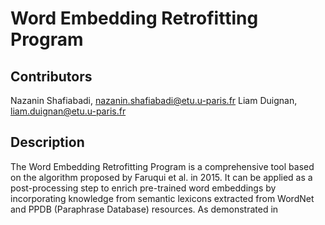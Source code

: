 # Word Embedding Retrofitting Program

## Contributors 

Nazanin Shafiabadi, nazanin.shafiabadi@etu.u-paris.fr
Liam Duignan, liam.duignan@etu.u-paris.fr

## Description 

The Word Embedding Retrofitting Program is a comprehensive tool based on the algorithm proposed by Faruqui et al. in 2015. It can be applied as a post-processing step to enrich pre-trained word embeddings by incorporating knowledge from semantic lexicons extracted from WordNet and PPDB (Paraphrase Database) resources. As demonstrated in <title of the report>, the embeddings generated by this implementation generally outperform both the original embeddings and those generated by Faruqui et al. This versatile tool can be applied to word vectors in either English or French, obtained from any vector training model. It seamlessly retrofits pre-trained word embeddings to effectively integrate the extracted lexicons, enhancing the performance and semantic representation of the embeddings.

## Features

Support for English and French languages
Possibility to select the lexicon database between WordNet and PPDB
Customizable number of iterations for retrofitting
Output saved to a specified file for further analysis

## Requirements

Python 3.6 or above
NLTK (Natural Language Toolkit) library
WordNet database (included in NLTK)
PPDB database (available for download separately)
Operating System: Windows, macOS, or Linux

## Installation 

1. Ensure you have Python 3.6 or above installed on your system. You can download Python from the official Python website (https://www.python.org) and follow the installation instructions for your operating system.

2. Install the NLTK library by executing the following command in your terminal or command-line interface:

pip install nltk

3. Download the WordNet resources by running the following Python script:

```
import nltk
nltk.download('wordnet')
```

4. Download the PPDB resources by visiting the PPDB website (http://paraphrase.org/#/download) and following the instructions for downloading the appropriate version for your language.

5. Clone or download the Word Embedding Retrofitting Program repository from GitHub to your local machine.

6. Place the PPDB resources in the designated directory within the program repository.

7. You are now ready to use the Word Embedding Retrofitting Program!

## Data you need

- Word embeddings file either in .gz, .txt or generic file format
(should have one word per line followed by its vector representation (space delimited))

## Usage

The Word Embedding Retrofitting Program consists of two main files: 

1. shafiabadi-duignan-retrofit.py 
    Run the file using the Python interpreter in a text editor or Python IDE of your choice, providing the required arguments. This will initiate the retrofitting process.
    The retrofitted word embeddings will be saved to the specified output file for further analysis.

2. lexicon.py
    This file is to be used internally by the program and not to be run independently (there will be no output).

# Running the program

`python shafiabadi-duignan-retrofit.py <embeddings_file_path> <language> <lexicon> <iterations> <output_file_path>`

Example: 
`python shafiabadi-duignan-retrofit.py sample_vec.txt eng wn 10 retrofitted_vec.txt`

## Arguments description

`<embeddings_file_path>`: the path to the pre-trained word embeddings you wish to retrofit

`<language>`: either "eng" (for English) or "fra" (for French)

`<lexicon>`: Supported values (case insensitive) include: 
           - 'wordnet' or 'wn': Retrieves only the synonymy relations from the WordNet database.
           - 'wordnet+' or 'wn+': Retrieves synonymy, hypernymy, and hyponymy relations from the WordNet database.
           - 'ppdb': Retrieves paraphrase relations from the Paraphrase Database.

`<iterations>`: an integer which specifies the number of iterations for which the optimization is to be performed. Usually n = 10 gives reasonable results.

`<output_file_path>`: file containing the resulting retrofitted embeddings

## Reference

```
@InProceedings{faruqui:2015:NAACL,
  author    = {Faruqui, Manaal and Dodge, Jesse and Jauhar, Sujay K.  and  Dyer, Chris and Hovy, Eduard and Smith, Noah A.},
  title     = {Retrofitting Word Vectors to Semantic Lexicons},
  booktitle = {Proceedings of NAACL},
  year      = {2015},
}
```
